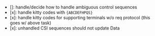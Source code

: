 - []: handle/decide how to handle ambiguous control sequences
- [x]: handle kitty codes with `{ABCDEFHPQS}`
- [x]: handle kitty codes for supporting terminals w/o req protocol (this goes w/ above task)
- [x]: unhandled CSI sequences should not update Data



